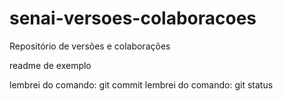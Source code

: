 # senai-versoes-colaboracoes
Repositório de versões e colaborações 

readme de exemplo

lembrei do comando: git commit 
lembrei do comando: git status
